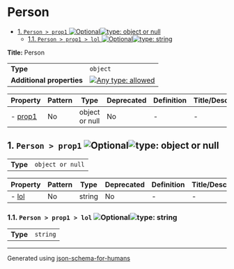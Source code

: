 # Person

- [1. `Person > prop1` ![Optional](https://img.shields.io/badge/Optional-yellow)![type: object or null](https://img.shields.io/badge/type-object%20or%20null-c88363)](#prop1)
  - [1.1. `Person > prop1 > lol` ![Optional](https://img.shields.io/badge/Optional-yellow)![type: string](https://img.shields.io/badge/type-string-4c72b0)](#prop1_lol)

**Title:** Person

|                           |                                                                                                                                   |
| ------------------------- | --------------------------------------------------------------------------------------------------------------------------------- |
| **Type**                  | `object`                                                                                                                          |
| **Additional properties** | [![Any type: allowed](https://img.shields.io/badge/Any%20type-allowed-green)](# "Additional Properties of any type are allowed.") |

| Property           | Pattern | Type           | Deprecated | Definition | Title/Description |
| ------------------ | ------- | -------------- | ---------- | ---------- | ----------------- |
| - [prop1](#prop1 ) | No      | object or null | No         | -          | -                 |

## <a name="prop1"></a>1. `Person > prop1` ![Optional](https://img.shields.io/badge/Optional-yellow)![type: object or null](https://img.shields.io/badge/type-object%20or%20null-c88363)

|          |                  |
| -------- | ---------------- |
| **Type** | `object or null` |

| Property             | Pattern | Type   | Deprecated | Definition | Title/Description |
| -------------------- | ------- | ------ | ---------- | ---------- | ----------------- |
| - [lol](#prop1_lol ) | No      | string | No         | -          | -                 |

### <a name="prop1_lol"></a>1.1. `Person > prop1 > lol` ![Optional](https://img.shields.io/badge/Optional-yellow)![type: string](https://img.shields.io/badge/type-string-4c72b0)

|          |          |
| -------- | -------- |
| **Type** | `string` |

----------------------------------------------------------------------------------------------------------------------------
Generated using [json-schema-for-humans](https://github.com/coveooss/json-schema-for-humans)
